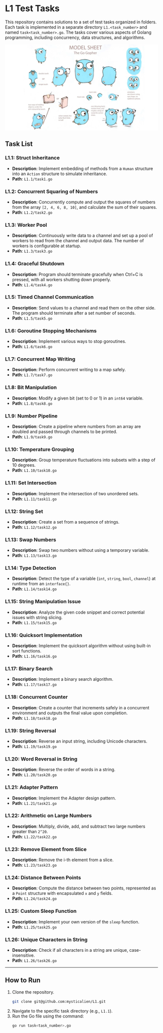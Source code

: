 # L1 Test Tasks

This repository contains solutions to a set of test tasks organized in folders. Each task is implemented in a separate directory `L1.<task_number>` and named `task<task_number>.go`. The tasks cover various aspects of Golang programming, including concurrency, data structures, and algorithms.

<p align="center">
  <img src="/img/gopher.png" alt="Gopher" width="600" />
</p>

## Task List

### L1.1: Struct Inheritance
- **Description**: Implement embedding of methods from a `Human` structure into an `Action` structure to simulate inheritance.
- **Path**: `L1.1/task1.go`

### L1.2: Concurrent Squaring of Numbers
- **Description**: Concurrently compute and output the squares of numbers from the array `[2, 4, 6, 8, 10]`, and calculate the sum of their squares.
- **Path**: `L1.2/task2.go`

### L1.3: Worker Pool
- **Description**: Continuously write data to a channel and set up a pool of workers to read from the channel and output data. The number of workers is configurable at startup.
- **Path**: `L1.3/task3.go`

### L1.4: Graceful Shutdown
- **Description**: Program should terminate gracefully when Ctrl+C is pressed, with all workers shutting down properly.
- **Path**: `L1.4/task4.go`

### L1.5: Timed Channel Communication
- **Description**: Send values to a channel and read them on the other side. The program should terminate after a set number of seconds.
- **Path**: `L1.5/task5.go`

### L1.6: Goroutine Stopping Mechanisms
- **Description**: Implement various ways to stop goroutines.
- **Path**: `L1.6/task6.go`

### L1.7: Concurrent Map Writing
- **Description**: Perform concurrent writing to a map safely.
- **Path**: `L1.7/task7.go`

### L1.8: Bit Manipulation
- **Description**: Modify a given bit (set to 0 or 1) in an `int64` variable.
- **Path**: `L1.8/task8.go`

### L1.9: Number Pipeline
- **Description**: Create a pipeline where numbers from an array are doubled and passed through channels to be printed.
- **Path**: `L1.9/task9.go`

### L1.10: Temperature Grouping
- **Description**: Group temperature fluctuations into subsets with a step of 10 degrees.
- **Path**: `L1.10/task10.go`

### L1.11: Set Intersection
- **Description**: Implement the intersection of two unordered sets.
- **Path**: `L1.11/task11.go`

### L1.12: String Set
- **Description**: Create a set from a sequence of strings.
- **Path**: `L1.12/task12.go`

### L1.13: Swap Numbers
- **Description**: Swap two numbers without using a temporary variable.
- **Path**: `L1.13/task13.go`

### L1.14: Type Detection
- **Description**: Detect the type of a variable (`int`, `string`, `bool`, `channel`) at runtime from an `interface{}`.
- **Path**: `L1.14/task14.go`

### L1.15: String Manipulation Issue
- **Description**: Analyze the given code snippet and correct potential issues with string slicing.
- **Path**: `L1.15/task15.go`

### L1.16: Quicksort Implementation
- **Description**: Implement the quicksort algorithm without using built-in sort functions.
- **Path**: `L1.16/task16.go`

### L1.17: Binary Search
- **Description**: Implement a binary search algorithm.
- **Path**: `L1.17/task17.go`

### L1.18: Concurrent Counter
- **Description**: Create a counter that increments safely in a concurrent environment and outputs the final value upon completion.
- **Path**: `L1.18/task18.go`

### L1.19: String Reversal
- **Description**: Reverse an input string, including Unicode characters.
- **Path**: `L1.19/task19.go`

### L1.20: Word Reversal in String
- **Description**: Reverse the order of words in a string.
- **Path**: `L1.20/task20.go`

### L1.21: Adapter Pattern
- **Description**: Implement the Adapter design pattern.
- **Path**: `L1.21/task21.go`

### L1.22: Arithmetic on Large Numbers
- **Description**: Multiply, divide, add, and subtract two large numbers greater than `2^20`.
- **Path**: `L1.22/task22.go`

### L1.23: Remove Element from Slice
- **Description**: Remove the i-th element from a slice.
- **Path**: `L1.23/task23.go`

### L1.24: Distance Between Points
- **Description**: Compute the distance between two points, represented as a `Point` structure with encapsulated `x` and `y` fields.
- **Path**: `L1.24/task24.go`

### L1.25: Custom Sleep Function
- **Description**: Implement your own version of the `sleep` function.
- **Path**: `L1.25/task25.go`

### L1.26: Unique Characters in String
- **Description**: Check if all characters in a string are unique, case-insensitive.
- **Path**: `L1.26/task26.go`

---

## How to Run

1. Clone the repository.
    ```bash
   git clone git@github.com:mysticalien/L1.git
   ```
2. Navigate to the specific task directory (e.g., `L1.1`).
3. Run the Go file using the command:
   ```bash
   go run task<task_number>.go
   ```